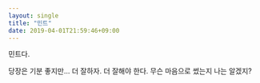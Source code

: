 ```yaml
---
layout: single
title: "민트"
date: 2019-04-01T21:59:46+09:00
---
```


민트다.

당장은 기분 좋지만... 더 잘하자. 더 잘해야 한다. 무슨 마음으로 썼는지 나는 알겠지?